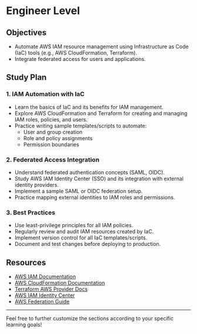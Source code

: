 # Engineer Level

## Objectives

- Automate AWS IAM resource management using Infrastructure as Code (IaC) tools (e.g., AWS CloudFormation, Terraform).
- Integrate federated access for users and applications.

## Study Plan

### 1. IAM Automation with IaC

- Learn the basics of IaC and its benefits for IAM management.
- Explore AWS CloudFormation and Terraform for creating and managing IAM roles, policies, and users.
- Practice writing sample templates/scripts to automate:
  - User and group creation
  - Role and policy assignments
  - Permission boundaries

### 2. Federated Access Integration

- Understand federated authentication concepts (SAML, OIDC).
- Study AWS IAM Identity Center (SSO) and its integration with external identity providers.
- Implement a sample SAML or OIDC federation setup.
- Practice mapping external identities to IAM roles and permissions.

### 3. Best Practices

- Use least-privilege principles for all IAM policies.
- Regularly review and audit IAM resources created by IaC.
- Implement version control for all IaC templates/scripts.
- Document and test changes before deploying to production.

## Resources

- [AWS IAM Documentation](https://docs.aws.amazon.com/IAM/latest/UserGuide/)
- [AWS CloudFormation Documentation](https://docs.aws.amazon.com/AWSCloudFormation/latest/UserGuide/)
- [Terraform AWS Provider Docs](https://registry.terraform.io/providers/hashicorp/aws/latest/docs)
- [AWS IAM Identity Center](https://docs.aws.amazon.com/singlesignon/latest/userguide/what-is.html)
- [AWS Federation Guide](https://docs.aws.amazon.com/IAM/latest/UserGuide/id_roles_providers.html)

---

Feel free to further customize the sections according to your specific learning goals!
